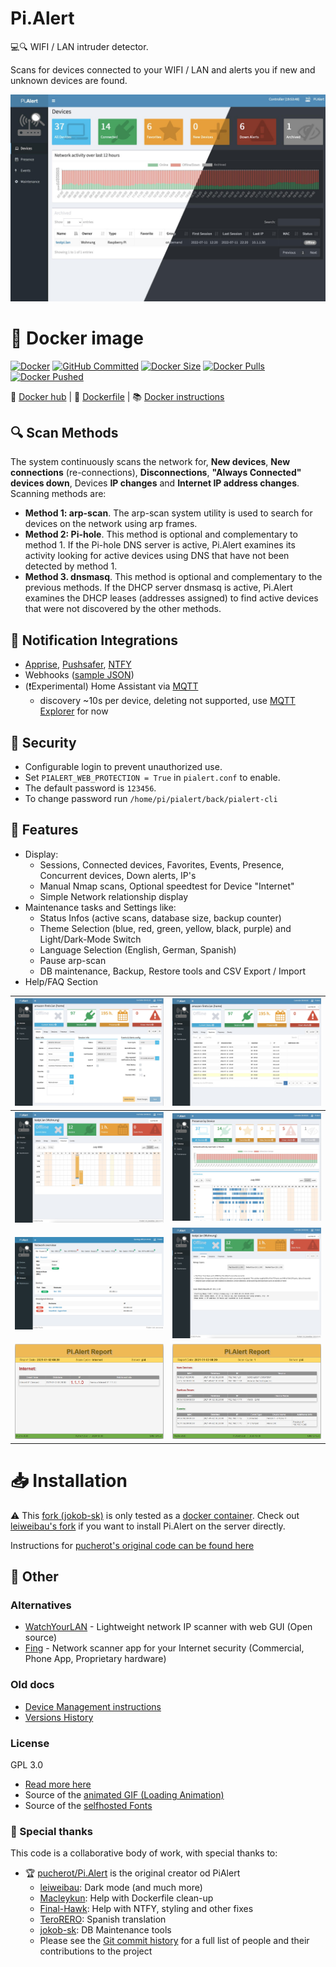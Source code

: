 # Pi.Alert
<!--- --------------------------------------------------------------------- --->

💻🔍 WIFI / LAN intruder detector.

Scans for devices connected to your WIFI / LAN and alerts you if new and unknown devices are found.

![Main screen][main]


# 🐳 Docker image 
[![Docker](https://img.shields.io/github/actions/workflow/status/jokob-sk/Pi.Alert/docker.yml?branch=main&label=Build&logo=GitHub)](https://github.com/jokob-sk/Pi.Alert/actions/workflows/docker.yml)
[![GitHub Committed](https://img.shields.io/github/last-commit/jokob-sk/Pi.Alert?color=40ba12&label=Committed&logo=GitHub&logoColor=fff)](https://github.com/jokob-sk/Pi.Alert)
[![Docker Size](https://img.shields.io/docker/image-size/jokobsk/pi.alert?label=Size&logo=Docker&color=0aa8d2&logoColor=fff)](https://hub.docker.com/r/jokobsk/pi.alert)
[![Docker Pulls](https://img.shields.io/docker/pulls/jokobsk/pi.alert?label=Pulls&logo=docker&color=0aa8d2&logoColor=fff)](https://hub.docker.com/r/jokobsk/pi.alert)
[![Docker Pushed](https://img.shields.io/badge/dynamic/json?color=0aa8d2&logoColor=fff&label=Pushed&query=last_updated&url=https%3A%2F%2Fhub.docker.com%2Fv2%2Frepositories%2Fjokobsk%2Fpi.alert%2F&logo=docker&link=http://left&link=https://hub.docker.com/repository/docker/jokobsk/pi.alert)](https://hub.docker.com/r/jokobsk/pi.alert)

🐳 [Docker hub](https://registry.hub.docker.com/r/jokobsk/pi.alert) | 📄 [Dockerfile](https://github.com/jokob-sk/Pi.Alert/blob/main/Dockerfile) | 📚 [Docker instructions](https://github.com/jokob-sk/Pi.Alert/blob/main//dockerfiles/README.md)

## 🔍 Scan Methods
The system continuously scans the network for, **New devices**, **New connections** (re-connections), **Disconnections**, **"Always Connected" devices down**, Devices **IP changes** and **Internet IP address changes**. Scanning methods are:
  - **Method 1: arp-scan**. The arp-scan system utility is used to search
        for devices on the network using arp frames.
  - **Method 2: Pi-hole**. This method is optional and complementary to
        method 1. If the Pi-hole DNS server is active, Pi.Alert examines its
        activity looking for active devices using DNS that have not been
        detected by method 1.
  - **Method 3. dnsmasq**. This method is optional and complementary to the
        previous methods. If the DHCP server dnsmasq is active, Pi.Alert
        examines the DHCP leases (addresses assigned) to find active devices
        that were not discovered by the other methods.


## 🧩 Notification Integrations 
   - [Apprise](https://hub.docker.com/r/caronc/apprise), [Pushsafer](https://www.pushsafer.com/), [NTFY](https://ntfy.sh/)
   - Webhooks ([sample JSON](docs/webhook_json_sample.json))
   - (❗Experimental) Home Assistant via [MQTT](https://www.home-assistant.io/integrations/mqtt/) 
     - discovery ~10s per device, deleting not supported, use [MQTT Explorer](https://mqtt-explorer.com/) for now


## 🔐 Security

- Configurable login to prevent unauthorized use. 
- Set `PIALERT_WEB_PROTECTION = True` in `pialert.conf` to enable. 
- The default password is `123456`.
- To change password run `/home/pi/pialert/back/pialert-cli` 

## 📑 Features   
  - Display:
    - Sessions, Connected devices, Favorites, Events, Presence, Concurrent devices, Down alerts, IP's
    - Manual Nmap scans, Optional speedtest for Device "Internet"
    - Simple Network relationship display
  - Maintenance tasks and Settings like:
    - Status Infos (active scans, database size, backup counter)
    - Theme Selection (blue, red, green, yellow, black, purple) and Light/Dark-Mode Switch
    - Language Selection (English, German, Spanish)    
    - Pause arp-scan
    - DB maintenance, Backup, Restore tools and CSV Export / Import
  - Help/FAQ Section 

  | ![Screen 1][screen1] | ![Screen 2][screen2] |
  | -------------------- | -------------------- |
  | ![Screen 3][screen3] | ![Screen 4][screen4] |
  | ![Screen 5][screen5] | ![Screen 6][screen6] |
  | ![Report 1][report1] | ![Report 2][report2] |
 

# 📥 Installation
<!--- --------------------------------------------------------------------- --->

 ⚠ This [fork (jokob-sk)](https://github.com/jokob-sk/Pi.Alert) is only tested as a [docker container](dockerfiles/README.md). Check out [leiweibau's fork](https://github.com/leiweibau/Pi.Alert/) if you want to install Pi.Alert on the server directly.

Instructions for [pucherot's original code can be found here](https://github.com/pucherot/Pi.Alert/)


## 🔗 Other


<!--- --------------------------------------------------------------------- --->

<!--- --------------------------------------------------------------------- --->
### Alternatives

  - [WatchYourLAN](https://github.com/aceberg/WatchYourLAN) - Lightweight network IP scanner with web GUI (Open source)
  - [Fing](https://www.fing.com/) - Network scanner app for your Internet security (Commercial, Phone App, Proprietary hardware)

### Old docs

  - [Device Management instructions](docs/DEVICE_MANAGEMENT.md)
  - [Versions History](docs/VERSIONS_HISTORY.md)

### License
  GPL 3.0
  - [Read more here](LICENSE.txt)
  - Source of the [animated GIF (Loading Animation)](https://commons.wikimedia.org/wiki/File:Loading_Animation.gif)  
  - Source of the [selfhosted Fonts](https://github.com/adobe-fonts/source-sans)
  
### 🥇 Special thanks 

  This code is a collaborative body of work, with special thanks to: 

   - 🏆 [pucherot/Pi.Alert](https://github.com/pucherot/Pi.Alert) is the original creator od PiAlert
      - [leiweibau](https://github.com/leiweibau/Pi.Alert): Dark mode (and much more)
      - [Macleykun](https://github.com/Macleykun): Help with Dockerfile clean-up
      - [Final-Hawk](https://github.com/Final-Hawk): Help with NTFY, styling and other fixes
      - [TeroRERO](https://github.com/terorero): Spanish translation
      - [jokob-sk](https://github.com/jokob-sk/Pi.Alert): DB Maintenance tools
      - Please see the [Git commit history](https://github.com/jokob-sk/Pi.Alert/commits/main) for a full list of people and their contributions to the project

<!--- --------------------------------------------------------------------- --->
[main]:    ./docs/img/1_devices.jpg           "Main screen"
[screen1]: ./docs/img/2_1_device_details.jpg  "Screen 1"
[screen2]: ./docs/img/2_2_device_sessions.jpg "Screen 2"
[screen3]: ./docs/img/2_3_device_presence.jpg "Screen 3"
[screen4]: ./docs/img/3_presence.jpg          "Screen 4"
[screen5]: ./docs/img/2_4_network.png         "Screen 5"
[screen6]: ./docs/img/2_5_device_nmap_ready.jpg "Screen 6"
[report1]: ./docs/img/4_report_1.jpg          "Report sample 1"
[report2]: ./docs/img/4_report_2.jpg          "Report sample 2"
[main_dark]: /docs/img/1_devices_dark.jpg     "Main screen dark"
[maintain_dark]: /docs/img/5_maintain.jpg     "Maintain screen dark"
